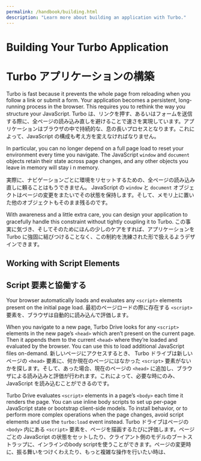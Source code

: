 ```yaml
---
permalink: /handbook/building.html
description: "Learn more about building an application with Turbo."
---
```


# Building Your Turbo Application
# Turbo アプリケーションの構築

Turbo is fast because it prevents the whole page from reloading when you follow a link or submit a form. Your application becomes a persistent, long-running process in the browser. This requires you to rethink the way you structure your JavaScript.
Turbo は、リンクを押す、あるいはフォームを送信する際に、全ページの読み込み直しを避けることで速さを実現しています。アプリケーションはブラウザの中で持続的な、息の長いプロセスとなります。これによって、JavaScript の構成も考え方を変えなければなりません。

In particular, you can no longer depend on a full page load to reset your environment every time you navigate. The JavaScript `window` and `document` objects retain their state across page changes, and any other objects you leave in memory will stay i
n memory.

実際に、ナビゲーションごとに環境をリセットするための、全ページの読み込み直しに頼ることはもうできません。
JavaScript の `window` と `document` オブジェクトはページの変更をまたいでその状態を保持します。そして、メモリ上に置いた他のオブジェクトもそのまま残るのです。

With awareness and a little extra care, you can design your application to gracefully handle this constraint without tightly coupling it to Turbo.
この事実に気づき、そしてそのためにほんの少しのケアをすれば、アプリケーションを Turbo に強固に結びつけることなく、この制約を洗練された形で扱えるようデザインできます。

## Working with Script Elements
## Script 要素と協働する

Your browser automatically loads and evaluates any `<script>` elements present on the initial page load.
最初のページロードの際に存在する `<script>` 要素を、ブラウザは自動的に読み込んで評価します。

When you navigate to a new page, Turbo Drive looks for any `<script>` elements in the new page’s `<head>` which aren’t present on the current page. Then it appends them to the current `<head>` where they’re loaded and evaluated by the browser. You can use this to load additional JavaScript files on-demand.
新しいページにアクセスするとき、 Turbo ドライブは新しいページの `<head>` 要素に、何か現在のページにはなかった `<script>` 要素がないかを探します。そして、あった場合、現在のページの `<head>` に追加し、ブラウザによる読み込みと評価が行われます。これによって、必要な時にのみ、JavaScript を読み込むことができるのです。

Turbo Drive evaluates `<script>` elements in a page’s `<body>` each time it renders the page. You can use inline body scripts to set up per-page JavaScript state or bootstrap client-side models. To install behavior, or to perform more complex operations when the page changes, avoid script elements and use the `turbo:load` event instead.
Turbo ドライブはページの `<body>` 内にある `<script>` 要素を、ページを描画するたびに評価します。ページごとの JavaScript の状態をセットしたり、クライアント側のモデルのブートストラップに、インラインのbody scriptを使うことができます。ページの変更時に、振る舞いをつけくわえたり、もっと複雑な操作を行いたい時は、 <script> 要素を避けて代わりに `turbo:load` イベントを使いましょう。

Annotate `<script>` elements with `data-turbo-eval="false"` if you do not want Turbo to evaluate them after rendering. Note that this annotation will not prevent your browser from evaluating scripts on the initial page load.
描画後に<script> 要素を Turbo に評価させたくない場合、`data-turbo-eval="false"` 要素をともなってアノテーションしましょう。このアノテーションは、ブラウザが最初のページロードの際の<script> 要素の評価は防がないので注意です。

### Loading Your Application’s JavaScript Bundle
### アプリケーションの JavaScript バンドルを読み込む

Always make sure to load your application’s JavaScript bundle using `<script>` elements in the `<head>` of your document. Otherwise, Turbo Drive will reload the bundle with every page change.
アプリケーションの JavaScript バンドルが必ず読み込まれるようにするために、`<script>` 要素をドキュメントの `<head>` 内に配置しましょう。そうしなければ、 Turbo ドライブはページの変更ごとにバンドルを再読み込みするでしょう。

```html
<head>
  ...
  <script src="/application-cbd3cd4.js" defer></script>
</head>
```

You should also consider configuring your asset packaging system to fingerprint each script so it has a new URL when its contents change. Then you can use the `data-turbo-track` attribute to force a full page reload when you deploy a new JavaScript bundle. See [Reloading When Assets Change](/handbook/drive#reloading-when-assets-change) for information.
使っているアセット・パッキングシステムの、内容が変わった際に新しいURLを付与するために各スクリプトにフィンガープリントを付与する設計についても考慮が必要です。その際は、`data-turbo-track` 属性を使って、新しい JavaScript のバンドルがデプロイされた際にはページがすべて再読み込みされるようにできます。詳しくは[Reloading When Assets Change](/handbook/drive#reloading-when-assets-change)を見てください。



## Understanding Caching
## キャッシュを理解する

Turbo Drive maintains a cache of recently visited pages. This cache serves two purposes: to display pages without accessing the network during restoration visits, and to improve perceived performance by showing temporary previews during application visits.
Turbo ドライブは、最近アクセスしたページのキャッシュを維持します。このキャッシュには、二つの目的があります。ページの再構成の間、ネットワークにアクセスすることなくページを表示することと、アプリケーションのアクセスの間、一時的なプレビューを表示することで体感でのパフォーマンスを上げることです。

When navigating by history (via [Restoration Visits](/handbook/drive#restoration-visits)), Turbo Drive will restore the page from cache without loading a fresh copy from the network, if possible.
履歴によるナビゲーション ([Restoration Visits](/handbook/drive#restoration-visits)経由)の場合、Turbo ドライブは可能であれば、ネットワークを介して新たなコピーを読み込むことなく、キャッシュからページを復元します。


Otherwise, during standard navigation (via [Application Visits](/handbook/drive#application-visits)), Turbo Drive will immediately restore the page from cache and display it as a preview while simultaneously loading a fresh copy from the network. This gives the illusion of instantaneous page loads for frequently accessed locations.

一方で、通常のナビゲーション（[Application Visits](/handbook/drive#application-visits)経由）の場合、Turbo ドライブは即時にキャッシュからページを復元し、並行してネットワークを介して最新のコピーを読み込む間、プレビューとして復元したページを表示します。これによって、頻繁にアクセスされるロケーションについては、瞬間的にページがロードされるような錯覚を与えることができます。

Turbo Drive saves a copy of the current page to its cache just before rendering a new page. Note that Turbo Drive copies the page using [`cloneNode(true)`](https://developer.mozilla.org/en-US/docs/Web/API/Node/cloneNode), which means any attached event listeners and associated data are discarded.

Turbo ドライブは現在のページを、新しいページを描画する直前にキャッシュにコピーします。Turbo ドライブはページを[`cloneNode(true)`](https://developer.mozilla.org/ja/docs/Web/API/Node/cloneNode)を使ってコピーすることに注意してください。つまり、アタッチされたイベントリスナーや、紐づけられたデータはすべて破棄されます。

### Preparing the Page to be Cached
### ページキャッシュへの備え

Listen for the `turbo:before-cache` event if you need to prepare the document before Turbo Drive caches it. You can use this event to reset forms, collapse expanded UI elements, or tear down any third-party widgets so the page is ready to be displayed again.

もし、Turbo Drive が document をキャッシュする前に準備する必要があるなら、`turbo:before-cache` イベントをリッスンするといいでしょう。このイベントにより、フォームをリセットしたり、展開したUIを戻したり、サードパーティのウィジェットを破棄したりして、ページがもう一度表示される準備をすることができます。

```js
document.addEventListener("turbo:before-cache", function() {
  // ...
})
```

Certain page elements are inherently _temporary_, like flash messages or alerts. If they’re cached with the document they’ll be redisplayed when it’s restored, which is rarely desirable. You can annotate such elements with `data-turbo-temporary` to have Turbo Drive automatically remove them from the page before it’s cached.
本質的に_一時的_ なページ要素というのもあります。たとえばフラッシュメッセージやアラートなどです。もしそれらが document とともにキャッシュされてしまうと、復元時に再表示されてしまいますが、大抵の場合それは望ましい挙動ではありません。そのような要素には、`data-turbo-temporary` をアノテートすることで、 Turbo ドライブは自動的に、キャッシュ時にそれらの要素を取り除きます。

```html
<body>
  <div class="flash" data-turbo-temporary>
    Your cart was updated!
  </div>
  ...
</body>
```

```html
<body>
  <div class="flash" data-turbo-temporary>
    カートが更新されました！
  </div>
  ...
</body>
```

### Detecting When a Preview is Visible
### Previewが表示しているかどうかの検出

Turbo Drive adds a `data-turbo-preview` attribute to the `<html>` element when it displays a preview from cache. You can check for the presence of this attribute to selectively enable or disable behavior when a preview is visible.

Turbo ドライブは、キャッシュからプレビューを表示する際に、`<html>` 要素に`data-turbo-preview` 属性を付与します。この属性の有無を調べることで、プレビュー表示時の振る舞いを選択的に有効にしたり無効にしたりできます。

```js
if (document.documentElement.hasAttribute("data-turbo-preview")) {
  // Turbo Drive is displaying a preview
}
```

```js
if (document.documentElement.hasAttribute("data-turbo-preview")) {
  // Turbo ドライブはプレビューを表示している
}
```

### Opting Out of Caching
### キャッシュのオプトアウト

You can control caching behavior on a per-page basis by including a `<meta name="turbo-cache-control">` element in your page’s `<head>` and declaring a caching directive.
キャッシュのページごとの振る舞いは、`<meta name="turbo-cache-control">`要素をページの`<head>`に含め、キャッシュのディレクティブを宣言することでコントロールできます。

Use the `no-preview` directive to specify that a cached version of the page should not be shown as a preview during an application visit. Pages marked no-preview will only be used for restoration visits.
ページのキャッシュ版を、アプリケーションのアクセス時のプレビューとして見せたくない場合は、`no-preview`ディレクティブを使います。`no-preview` とされたページのキャッシュは、再構成の場合にのみ利用されます。

To specify that a page should not be cached at all, use the `no-cache` directive. Pages marked no-cache will always be fetched over the network, including during restoation visits.
キャッシュを全く使わないように指定するには、`no-cache`ディレクティブを使います。no-cacheとされたページは、常にネットワークを通じて内容を取得します。ページの再構成時も同様です。

```html
<head>
  ...
  <meta name="turbo-cache-control" content="no-cache">
</head>
```

To completely disable caching in your application, ensure every page contains a no-cache directive.
アプリケーションのキャッシュを完全に無効にするためには、全てのページに`no-cache` ディレクティブが含まれるようにしてください。

### Opting Out of Caching from the client-side
### クライアントサイドのキャッシュのオプトアウト

The value of the `<meta name="turbo-cache-control">` element can also be controlled by a client-side API exposed via `Turbo.cache`.
`<meta name="turbo-cache-control">` 要素の値はまた、`Turbo.cache`を通じて参照できるクライアントサイドのAPIによってもコントロールできます。

```js
// Set cache control of current page to `no-cache`
Turbo.cache.exemptPageFromCache()

// Set cache control of current page to `no-preview`
Turbo.cache.exemptPageFromPreview()
```

```js
// 現在のページのキャッシュコントロールを`no-cache`に設定する
Turbo.cache.exemptPageFromCache()

// 現在のページのキャッシュコントロールを`no-preview`に設定する
Turbo.cache.exemptPageFromPreview()
```

Both functions will create a `<meta name="turbo-cache-control">` element in the `<head>` if the element is not already present.
どちらの関数も`<meta name="turbo-cache-control">`要素がまだなければ、`<head>`の中に`<meta name="turbo-cache-control">`を書き込むことができます。

A previously set cache control value can be reset via:
前に設定したキャッシュコントロールの値は、以下のようにリセットできます。

```js
Turbo.cache.resetCacheControl()
```

## Installing JavaScript Behavior
## JavaScriptのふるまいを取りこむ

You may be used to installing JavaScript behavior in response to the `window.onload`, `DOMContentLoaded`, or jQuery `ready` events. With Turbo, these events will fire only in response to the initial page load, not after any subsequent page changes. We compare two strategies for connecting JavaScript behavior to the DOM below.
JavaScriptのふるまいをレスポンスに取り込むために、`window.onload`や`DOMContentLoaded`、それにjQuery の`ready`イベントに慣れているかもしれません。Turbo では、これらのイベントは一番最初のページロードに対するレスポンスでのみ発火します。後続のページの変更の際には何も起こりません。JavaScriptの振る舞いをDOM配下に連結するための2つの戦略を比べてみましょう。

### Observing Navigation Events
### ナビゲーションイベントを監視する

Turbo Drive triggers a series of events during navigation. The most significant of these is the `turbo:load` event, which fires once on the initial page load, and again after every Turbo Drive visit.
Turbo ドライブはナビゲーション中の一連のイベントを開始します。これらの中でもっとも重要なものは `turbo:load` イベントです。これは最初のページロードの際に発火し、Turbo ドライブのvisitごとにも発火します。

You can observe the `turbo:load` event in place of `DOMContentLoaded` to set up JavaScript behavior after every page change:

`DOMContentLoaded` の代わりに`turbo:load` イベントを監視することで、ページの変更ごとにJavaScriptの振る舞いをセットすることができます。


```js
document.addEventListener("turbo:load", function() {
  // ...
})
```

Keep in mind that your application will not always be in a pristine state when this event is fired, and you may need to clean up behavior installed for the previous page.
アプリケーションでは、イベントが発火した際にいつでも初期状態なわけではなく、前のページのためにセットされた振る舞いを綺麗にする必要があるかもしれない、ということを心にとめておいてください。


Also note that Turbo Drive navigation may not be the only source of page updates in your application, so you may wish to move your initialization code into a separate function which you can call from `turbo:load` and anywhere else you may change the DOM.
また、Turboドライブのナビゲーションだけが アプリケーションでのページ更新の唯一の源というわけではないことも心にとめておいてください。そのため、初期化のコードを関数化して分離し、`turbo:load`からも、DOMを変更するかもしれない他のどこからでも呼べるようにしたくなるかもしれません。

When possible, avoid using the `turbo:load` event to add other event listeners directly to elements on the page body. Instead, consider using [event delegation](https://learn.jquery.com/events/event-delegation/) to register event listeners once on `document` or `window`.
可能であれば、`turbo:load`イベントを、他のイベントリスナーをページ・ボティに直接追加するのに使うのは避けましょう。その代わり、 [event delegation](https://learn.jquery.com/events/event-delegation/) を利用してイベントリスナーを`document` あるいは `window` に追加することを考慮してください。

See the [Full List of Events](/reference/events) for more information.
より詳しい情報は、 [イベント全リスト](/reference/events) にあります。

### Attaching Behavior With Stimulus
### Stimulus を使ってふるまいを追加する

New DOM elements can appear on the page at any time by way of frame navigation, stream messages, or client-side rendering operations, and these elements often need to be initialized as if they came from a fresh page load.
あたらしいDOMは、フレームのナビゲーション、ストリーム・メッセージ、それにクライアント・サイドのレンダリング操作という方法によっていつでもページに現われる可能性があります。そしてこれらの新しい要素は、まるで新しいページロードが走ったかのように初期化される必要があることも、よくあります。

You can handle all of these updates, including updates from Turbo Drive page loads, in a single place with the conventions and lifecycle callbacks provided by Turbo's sister framework, [Stimulus](https://stimulus.hotwired.dev).
これらの、Turboドライブからのページロードを含めたすべての更新を、単一の箇所とのやりとりとライフサイクル・コールバックで管理することができます。 Turboの姉妹フレームワークである[Stimulus](https://stimulus.hotwired.dev)がそれを提供します。

Stimulus lets you annotate your HTML with controller, action, and target attributes:
Stimulusを使ってアプリのHTNMLにコントローラー、アクション、そしてターゲット属性をアノテーションすることができます。

```html
<div data-controller="hello">
  <input data-hello-target="name" type="text">
  <button data-action="click->hello#greet">Greet</button>
</div>
```


```html
<div data-controller="hello">
  <input data-hello-target="name" type="text">
  <button data-action="click->hello#greet">挨拶</button>
</div>
```
Implement a compatible controller and Stimulus connects it automatically:

対応したコントローラーを実装すれば、Stimulus は自動的に接続してくれます。

```js
// hello_controller.js
import { Controller } from "@hotwired/stimulus"

export default class extends Controller {
  greet() {
    console.log(`Hello, ${this.name}!`)
  }

  get name() {
    return this.targets.find("name").value
  }
}
```

```js
// hello_controller.js
import { Controller } from "@hotwired/stimulus"

export default class extends Controller {
  greet() {
    console.log(`こんにちは、 ${this.name}さん!`)
  }

  get name() {
    return this.targets.find("name").value
  }
}
```
Stimulus connects and disconnects these controllers and their associated event handlers whenever the document changes using the [MutationObserver](https://developer.mozilla.org/en-US/docs/Web/API/MutationObserver) API. As a result, it handles Turbo Drive page changes, Turbo Frames navigation, and Turbo Streams messages the same way it handles any other type of DOM update.

Stimulus はドキュメントが変更されたときにはいつでも、これらのコントーローラーへの接続と接続切断、さらにイベント・ハンドラの統合を行います。それには、 [MutationObserver](https://developer.mozilla.org/en-US/docs/Web/API/MutationObserver) API が利用されます。その結果、Turbo ドライブのページ変更、 Turbo フレームのナビゲーション、そして Turbo ストリームのメッセージを、他の方法でのDOM更新を扱うのと同じ方法で扱うことができるのです。

## Making Transformations Idempotent
## 変更をべき等にする

Often you’ll want to perform client-side transformations to HTML received from the server. For example, you might want to use the browser’s knowledge of the user’s current time zone to group a collection of elements by date.
サーバーから受け取ったHTMLに、クライアントサイドで変更を施したい場合というのはよくあります。
例えば、ブラウザの知っているユーザーの現在のタイムゾーンを、要素を日毎にグルーピングするのに使いたい、というような場合です。

Suppose you have annotated a set of elements with `data-timestamp` attributes indicating the elements’ creation times in UTC. You have a JavaScript function that queries the document for all such elements, converts the timestamps to local time, and inserts date headers before each element that occurs on a new day.
要素のセットに`data-timestamp`属性をアノテートするとしましょう。これらの要素の作成日時はUTCです。そして、こういった要素をドキュメントの中からすべて探しだし、タイムスタンプをローカルタイムに変更し、新しい日付に変わった要素の前に日付の見出しを挿入するJavaScriptの関数を用意します。

Consider what happens if you’ve configured this function to run on `turbo:load`. When you navigate to the page, your function inserts date headers. Navigate away, and Turbo Drive saves a copy of the transformed page to its cache. Now press the Back button—Turbo Drive restores the page, fires `turbo:load` again, and your function inserts a second set of date headers.
もし、この関数が`turbo:load`時に実行されるよう設定したら、何が起こるでしょう。このページにナビゲートしてきたら、関数が日付の見出しを挿入します。ページを去る際に、Turbo ドライブが変更された（日付の挿入された）ページのコピーをキャッシュします。さて、ユーザーがブラウザの戻るボタンを押し、Turbo ドライブがページを復元したとき、`turbo:load` がもう一度発火し、関数は二つ目の日付の見出したちを重ねて挿入することになります。

To avoid this problem, make your transformation function _idempotent_. An idempotent transformation is safe to apply multiple times without changing the result beyond its initial application.
この問題を避けるために、変更する関数を _べき等_ にしましょう。べき等な変更は、複数回それを適用しても、その最初の適用以上に結果を変えることはありません。

One technique for making a transformation idempotent is to keep track of whether you’ve already performed it by setting a `data` attribute on each processed element. When Turbo Drive restores your page from cache, these attributes will still be present. Detect these attributes in your transformation function to determine which elements have already been processed.

べき等な変更をつくるテクニックの一つは、すでに実行されたかどうかを、それぞれの処理された要素に`data` 属性をセットすることで追跡できるようにすることです。Turbo ドライブがキャッシュからページを復元する際、これらの属性は残っています。これらの属性を変更のための関数で走査し、どの要素がすでに処理済みなのかを決定するのです。

A more robust technique is simply to detect the transformation itself. In the date grouping example above, that means checking for the presence of a date divider before inserting a new one. This approach gracefully handles newly inserted elements that weren’t processed by the original transformation.
より堅牢なテクニックは、ただ変更自体を走査することです。前述の日付でのグルーピングの例でいえば、新しい日付を挿入する前に、その日付がすでにあるかどうかをチェックするのです。このやり方は元の変更で処理されていない新しい挿入要素だけを無駄なく取り扱うことができます。

## Persisting Elements Across Page Loads
## ページのロードにまたがって要素を永続化する


Turbo Drive allows you to mark certain elements as _permanent_. Permanent elements persist across page loads, so that any changes you make to those elements do not need to be reapplied after navigation.
Turob ドライブではある要素に _permanent_ とマーキングすることができます。永続化要素は、ページのロードにまたがって保持されるため、これらの要素に施した変更を、ナビゲーション後に再び施す必要はありません。

Consider a Turbo Drive application with a shopping cart. At the top of each page is an icon with the number of items currently in the cart. This counter is updated dynamically with JavaScript as items are added and removed.
ショッピングカートを実装するTurbo ドライブを考えてみましょう。各ページのトップには、現在カートに入っている商品の数がアイコンで表示されています。このカウンターは、商品が追加されたり削除されるたび、 JavaScript で動的に更新されます。

Now imagine a user who has navigated to several pages in this application. She adds an item to her cart, then presses the Back button in her browser. Upon navigation, Turbo Drive restores the previous page’s state from cache, and the cart item count erroneously changes from 1 to 0.
さて、ユーザーがアプリケーション内のいくつかのページを移動することを考えてみましょう。カートに商品を追加し、ブラウザの「戻る」ボタンを押します。ナビゲーション上で、Turbo ドライブは以前のページの状態をキャッシュから復元します。すると、カート内の商品数は、誤って1から0に変わるのです。

You can avoid this problem by marking the counter element as permanent. Designate permanent elements by giving them an HTML `id` and annotating them with `data-turbo-permanent`.
この問題は、カウンター要素をパーマネントなものとしてマーキングすることで避けられます。HTMLの`id` を付与し、`data-turbo-permanent`属性をアノテーションすることで、パーマネント指定をしましょう。

```html
<div id="cart-counter" data-turbo-permanent>1 item</div>
```

```html
<div id="cart-counter" data-turbo-permanent>1 アイテム</div>
```

Before each render, Turbo Drive matches all permanent elements by ID and transfers them from the original page to the new page, preserving their data and event listeners.

それぞれの描画の前に、Turbo ドライブはすべての永続要素をIDでマッチし、それを元ページから新ページに移し、そのデータとイベント・リスナーを保存します。
